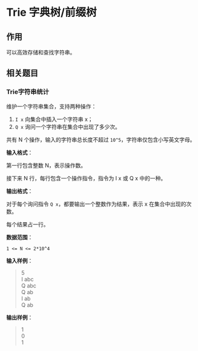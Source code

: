 # Trie 字典树/前缀树

## 作用

可以高效存储和查找字符串。

## 相关题目

### Trie字符串统计

维护一个字符串集合，支持两种操作：

1. `I x` 向集合中插入一个字符串 x；  
2. `Q x` 询问一个字符串在集合中出现了多少次。

共有 N 个操作，输入的字符串总长度不超过 `10^5`，字符串仅包含小写英文字母。

**输入格式**：

第一行包含整数 N，表示操作数。

接下来 N 行，每行包含一个操作指令，指令为 I x 或 Q x 中的一种。

**输出格式**：

对于每个询问指令 `Q x`，都要输出一个整数作为结果，表示 x 在集合中出现的次数。

每个结果占一行。

**数据范围**：

`1 <= N <= 2*10^4`

**输入样例**：

> 5  
> I abc  
> Q abc  
> Q ab  
> I ab  
> Q ab

**输出样例**：

> 1  
> 0  
> 1
